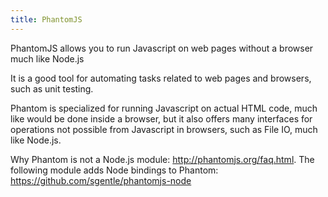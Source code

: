 ```yaml
---
title: PhantomJS
---
```


PhantomJS allows you to run Javascript on web pages without a browser much like Node.js

It is a good tool for automating tasks related to web pages and browsers, such as unit testing.

Phantom is specialized for running Javascript on actual HTML code, much like would be done inside a browser, but it also offers many interfaces for operations not possible from Javascript in browsers, such as File IO, much like Node.js.

Why Phantom  is not a Node.js module: <http://phantomjs.org/faq.html>. The following module adds Node bindings to Phantom: <https://github.com/sgentle/phantomjs-node>
